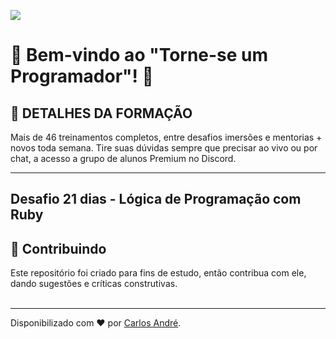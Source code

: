 <img src="https://www.torneseumprogramador.com.br/images/logo.png" align-center></img>


<h1> 🚀 Bem-vindo ao "Torne-se um Programador"! 🚀</h1>

<h2>💎 DETALHES DA FORMAÇÃO</h2>
<p> Mais de 46 treinamentos completos, entre desafios imersões e mentorias + novos toda semana. Tire suas dúvidas sempre que precisar ao vivo ou por chat, a acesso a grupo de alunos Premium no Discord.
</p>

----

<h2> Desafio 21 dias - Lógica de Programação com Ruby</h2>


<h2> 🤝 Contribuindo </h2>

<p>
Este repositório foi criado para fins de estudo, então contribua com ele, dando sugestões e críticas construtivas.<br>
<br>

------------

Disponibilizado com ♥  por [Carlos André](https://www.linkedin.com/in/carlosandresantos/ "carlosandre-dev").